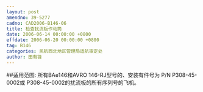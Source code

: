```yaml
---
layout: post
amendno: 39-5277
cadno: CAD2006-B146-06
title: 检查扰流板作动筒
date: 2006-06-14 00:00:00 +0800
effdate: 2006-06-20 00:00:00 +0800
tag: B146
categories: 民航西北地区管理局适航审定处
author: 田有锋
---
```


##适用范围:
所有BAe146和AVRO 146-RJ型号的、安装有件号为 P/N P308-45-0002或 P308-45-0002的扰流板的所有序列号的飞机。

